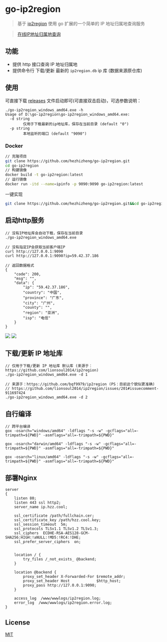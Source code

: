 # go-ip2region

> 基于 [ip2region](https://github.com/lionsoul2014/ip2region)  使用 go 扩展的一个简单的 IP 地址归属地查询服务

> [在线IP地址归属地查询](https://ip.hzz.cool)

## 功能
- 提供 http 接口查询 IP 地址归属地
- 提供命令行 下载/更新 最新的 `ip2region.db` ip 库 (数据来源原仓库)

## 使用
可直接下载 [releases](https://github.com/hezhizheng/go-ip2region/releases) 文件启动即可(可直接双击启动)，可选参数说明：
```
./go-ip2region_windows_amd64.exe -h
Usage of D:\go-ip2region\go-ip2region_windows_amd64.exe:
  -d string
        仅用于下载最新的ip地址库，保存在当前目录 (default "0")
  -p string
        本地监听的端口 (default "9090")
```
### Docker
```bash
// 克隆项目
git clone https://github.com/hezhizheng/go-ip2region.git
cd go-ip2region
// 构建镜像
docker build -t go-ip2region:latest
// 运行镜像
docker run -itd --name=ipinfo -p 9090:9090 go-ip2region:latest
```
一键实现
```bash
git clone https://github.com/hezhizheng/go-ip2region.git&&cd go-ip2region&&docker build -t go-ip2region:latest&&docker run -itd --name=ipinfo -p 9090:9090 go-ip2region:latest
```

## 启动http服务
```
// 没有IP地址库会自动下载，保存在当前目录
./go-ip2region_windows_amd64.exe

// 没有指定IP会获取当前客户端IP
curl http://127.0.0.1:9090
curl http://127.0.0.1:9090?ip=59.42.37.186

// 返回数据格式
{
    "code": 200,
    "msg": "",
    "data": {
        "ip": "59.42.37.186",
        "country": "中国",
        "province": "广东",
        "city": "广州",
        "county": "",
        "region": "亚洲",
        "isp": "电信"
    }
}
```
![](https://files.catbox.moe/q36ces.png)
![](https://files.catbox.moe/n4j1h5.png)

## 下载/更新 IP 地址库
```
// 仅用于下载/更新 IP 地址库 默认库 (来源于：https://github.com/lionsoul2014/ip2region)
./go-ip2region_windows_amd64.exe -d 1

// 来源于：https://github.com/bqf9979/ip2region (PS：目前这个貌似更准确)
// https://github.com/lionsoul2014/ip2region/issues/201#issuecomment-911697424
./go-ip2region_windows_amd64.exe -d 2
```

## 自行编译
```
// 跨平台编译
gox -osarch="windows/amd64" -ldflags "-s -w" -gcflags="all=-trimpath=${PWD}" -asmflags="all=-trimpath=${PWD}"

gox -osarch="darwin/amd64" -ldflags "-s -w" -gcflags="all=-trimpath=${PWD}" -asmflags="all=-trimpath=${PWD}"

gox -osarch="linux/amd64" -ldflags "-s -w" -gcflags="all=-trimpath=${PWD}" -asmflags="all=-trimpath=${PWD}"
```

## 部署Nginx
```nginx
server
{
    listen 80;
    listen 443 ssl http2;
    server_name ip.hzz.cool;
    
    ssl_certificate /path/fullchain.cer;   
    ssl_certificate_key /path/hzz.cool.key;   
    ssl_session_timeout  5m;  
    ssl_protocols TLSv1.1 TLSv1.2 TLSv1.3;  
    ssl_ciphers  ECDHE-RSA-AES128-GCM-SHA256:HIGH:!aNULL:!MD5:!RC4:!DHE;  
    ssl_prefer_server_ciphers  on;
    
    
    location / {
        try_files /_not_exists_ @backend;
    }
    
    location @backend {
        proxy_set_header X-Forwarded-For $remote_addr;
        proxy_set_header Host            $http_host;
        proxy_pass http://127.0.0.1:9090;
    }
    
    access_log  /www/wwwlogs/ip2region.log;
    error_log  /www/wwwlogs/ip2region.error.log;
}

```

## License
[MIT](./LICENSE.txt)
